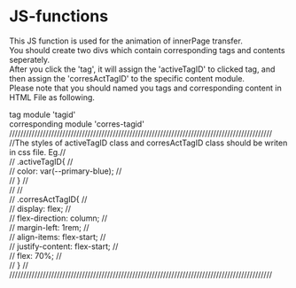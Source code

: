 # JS-functions
This JS function is used for the animation of innerPage transfer.  
You should create two divs which contain corresponding tags and contents seperately.  
After you click the 'tag', it will assign the 'activeTagID' to clicked tag, and then assign the 'corresActTagID' to the specific content module.  
Please note that you should named you tags and corresponding content in HTML File as following.  

tag module 'tagid'   
corresponding module 'corres-tagid'  
//////////////////////////////////////////////////////////////////////////////////////////////  
//The styles of activeTagID class and corresActTagID class should be writen in css file. Eg.//  
//                   .activeTagID{                                                          //  
//                      color: var(--primary-blue);                                         //  
//                    }                                                                     //  
//                                                                                          //  
//                   .corresActTagID{                                                       //  
//                      display: flex;                                                      //  
//                      flex-direction: column;                                             //  
//                      margin-left: 1rem;                                                  //  
//                      align-items: flex-start;                                            //  
//                      justify-content: flex-start;                                        //  
//                      flex: 70%;                                                          //  
//                    }                                                                     //  
//////////////////////////////////////////////////////////////////////////////////////////////  
